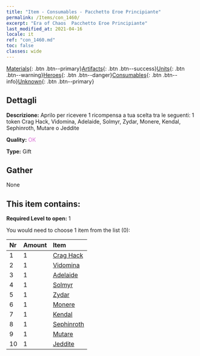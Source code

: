 ```yaml
---
title: "Item - Consumables - Pacchetto Eroe Principiante"
permalink: /Items/con_1460/
excerpt: "Era of Chaos  Pacchetto Eroe Principiante"
last_modified_at: 2021-04-16
locale: it
ref: "con_1460.md"
toc: false
classes: wide
---
```

 [Materials](/it/Items/){: .btn .btn--primary}[Artifacts](/it/Items/Artifacts/){: .btn .btn--success}[Units](/it/Items/Units/){: .btn .btn--warning}[Heroes](/it/Items/Heroes/){: .btn .btn--danger}[Consumables](/it/Items/Consumables/){: .btn .btn--info}[Unknown](/it/Items/Unknown/){: .btn .btn--primary}

## Dettagli
 **Descrizione:** Aprilo per ricevere 1 ricompensa a tua scelta tra le seguenti: 1 token Crag Hack, Vidomina, Adelaide, Solmyr, Zydar, Monere, Kendal, Sephinroth, Mutare o Jeddite

 **Quality:** <span style="color: #DA70D6">OK</span>

 **Type:** Gift

## Gather

  None

## This item contains:

 **Required Level to open:** 1

 You would need to choose 1 item from the list (0):

  | Nr | Amount |     Item    |
  |:---|:-------|:------------|
  | 1 | 1 | [Crag Hack](/it/Items/her_375/) |  | 
  | 2 | 1 | [Vidomina](/it/Items/her_372/) |  | 
  | 3 | 1 | [Adelaide](/it/Items/her_359/) |  | 
  | 4 | 1 | [Solmyr](/it/Items/her_386/) |  | 
  | 5 | 1 | [Zydar](/it/Items/her_385/) |  | 
  | 6 | 1 | [Monere](/it/Items/her_379/) |  | 
  | 7 | 1 | [Kendal](/it/Items/her_363/) |  | 
  | 8 | 1 | [Sephinroth](/it/Items/her_392/) |  | 
  | 9 | 1 | [Mutare](/it/Items/her_389/) |  | 
  | 10 | 1 | [Jeddite](/it/Items/her_391/) |  | 
